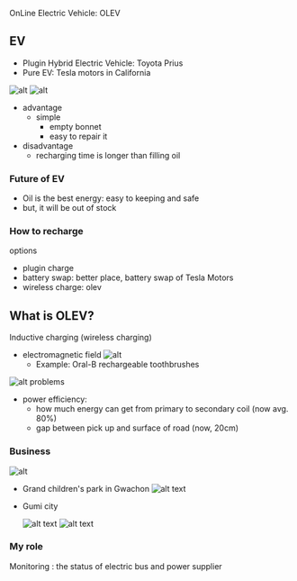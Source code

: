 OnLine Electric Vehicle: OLEV

## EV

* Plugin Hybrid Electric Vehicle: Toyota Prius 
* Pure EV: Tesla motors in California

![alt][teslastock]
![alt][models]
  * advantage
    * simple 
      * empty bonnet
      * easy to repair it
  * disadvantage
    * recharging time is longer than filling oil

### Future of EV
* Oil is the best energy: easy to keeping and safe
* but, it will be out of stock

### How to recharge

options
* plugin charge
* battery swap: better place, battery swap of Tesla Motors
* wireless charge: olev
 

## What is OLEV?
<!--
From 2008
I'm not an electric engineer, but software engineer.
I don't know deep inside of electricity and devices about electricity.
I've just pick up this knowlegde from my previous work.
http://en.wikipedia.org/wiki/Online_Electric_Vehicle

http://en.wikipedia.org/wiki/Inductive_charging#Electric_vehicles
-->

Inductive charging (wireless charging)
* electromagnetic field
  ![alt][electromagnetic]
  * Example: Oral-B rechargeable toothbrushes

<!--
http://en.wikipedia.org/wiki/Electromagnetic_field
http://en.wikipedia.org/wiki/Inductive_coupling
Resonant inductive coupling
 passive RFID tags and contactless smart cards.
-->

![alt][olevcoupling]
problems
* power efficiency:
  * how much energy can get from primary to secondary coil (now avg. 80%)
  * gap between pick up and surface of road (now, 20cm)

  

### Business
![alt][map]
* Grand children's park in Gwachon ![alt text][grandpark]
* Gumi city 

  ![alt text][gumi1] ![alt text][gumi2]

### My role
Monitoring : the status of electric bus and power supplier


[grandpark]: images/grand_park.png "Grand Children's Park"
[gumi1]: images/gumi.JPG "Gumi"
[gumi2]: images/gumi2.jpg "Gumi"
[electromagnetic]: images/electromagnetic_field.png 
[olevcoupling]: images/olev_coupling.gif
[map]: images/map.png
[teslastock]: images/tesla_stock.png
[models]: images/models.png
